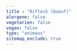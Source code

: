 ```yaml
---
title : "Bifteck (boeuf)"
alergene: false
vegetarien: false
vegan: false
type: "animaux"
sitemap_exclude: true
--- 
```

